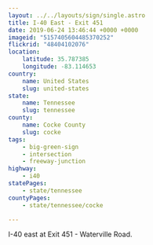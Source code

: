 ```yaml
---
layout: ../../layouts/sign/single.astro
title: I-40 East - Exit 451
date: 2019-06-24 13:46:44 +0000 +0000
imageid: "5157405604485370252"
flickrid: "48404102076"
location:
    latitude: 35.787385
    longitude: -83.114653
country:
    name: United States
    slug: united-states
state:
    name: Tennessee
    slug: tennessee
county:
    name: Cocke County
    slug: cocke
tags:
    - big-green-sign
    - intersection
    - freeway-junction
highway:
    - i40
statePages:
    - state/tennessee
countyPages:
    - state/tennessee/cocke

---
```

I-40 east at Exit 451 - Waterville Road.